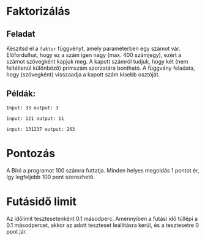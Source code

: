 # Faktorizálás

## Feladat

Készítsd el a `faktor` függvényt, amely paraméterben egy számot vár. Előfordulhat, hogy ez a
szám igen nagy
(max. 400 számjegy), ezért a számot szövegként kapjuk meg. A kapott számról tudjuk, hogy két
(nem feltétlenül különböző)
prímszám szorzatára bontható. A függvény feladata, hogy (szövegként) visszaadja a kapott szám
kisebb osztóját.
## Példák:

`Input: 33
output: 3
`

`
input: 121
output: 11
`

`
input: 131237
output: 263
`
# Pontozás
A Bíró a programot 100 számra futtatja. Minden helyes megoldás 1 pontot ér, így legfeljebb 100
pont szerezhető.
# Futásidő limit
Az időlimit tesztesetenként 0.1 másodperc. Amennyiben a futási idő túllépi a 0.1 másodpercet,
akkor az adott teszteset
leállításra kerül, és a tesztesetre 0 pont jár.